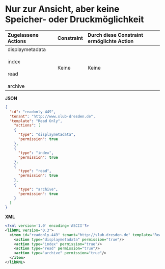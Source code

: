 # Nur zur Ansicht, aber keine Speicher- oder Druckmöglichkeit

| Zugelassene Actions | Constraint | Durch diese Constraint ermöglichte Action |
| :------- | :--------- | :--------- |
| displaymetadata<br/><br/>index<br/><br/>read<br/><br/>archive | Keine | Keine |

**JSON**

```json
{
  "id": "readonly-449",
  "tenant": "http://www.slub-dresden.de",
  "template": "Read Only",
    "actions": [
    {
      "type": "displaymetadata",
      "permission": true
    },
    {
      "type": "index",
      "permission": true
    },
    {
      "type": "read",
      "permission": true
    },
    {
      "type": "archive",
      "permission": true
    }
  ]
}
```

**XML**

```xml
<?xml version='1.0' encoding='ASCII'?>
<libRML version="0.3">
  <item id="readonly-449" tenant="http://slub-dresden.de" template="Read only">
    <action type="displaymetadata" permission="true"/>
    <action type="index" permission="true"/>
    <action type="read" permission="true"/>
    <action type="archive" permission="true"/>
  </item>
</libRML>
```
